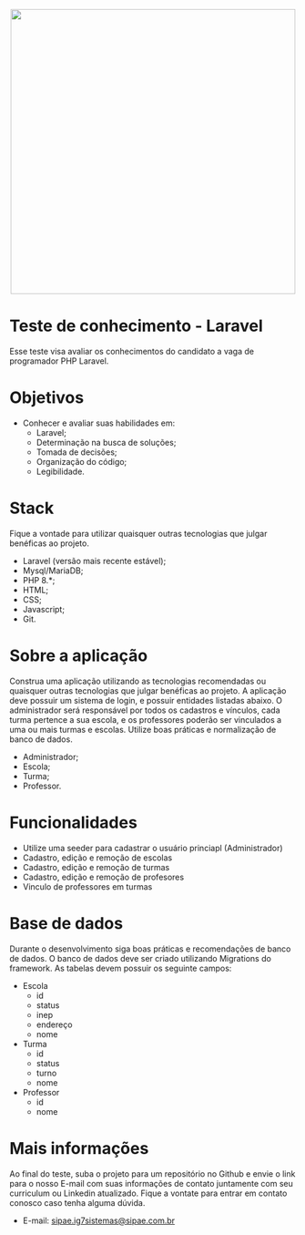 <p align="center"><img style="width: 500px;" src="https://sipae.com.br/logo.png"></p>

# Teste de conhecimento - Laravel

Esse teste visa avaliar os conhecimentos do candidato a vaga de programador PHP Laravel.

# Objetivos
  - Conhecer e avaliar suas habilidades em:
    - Laravel;
    - Determinação na busca de soluções;
    - Tomada de decisões;
    - Organização do código;
    - Legibilidade.

# Stack
Fique a vontade para utilizar quaisquer outras tecnologias que julgar benéficas ao projeto.
  - Laravel (versão mais recente estável);
  - Mysql/MariaDB;
  - PHP 8.*;
  - HTML;
  - CSS;
  - Javascript;
  - Git.

# Sobre a aplicação
Construa uma aplicação utilizando as tecnologias recomendadas ou quaisquer outras tecnologias que julgar benéficas ao projeto. A aplicação deve possuir um sistema de login, e possuir entidades listadas abaixo. O administrador será responsável por todos os cadastros e vínculos, cada turma pertence a sua escola, e os professores poderão ser vinculados a uma ou mais turmas e escolas. Utilize boas práticas e normalização de banco de dados.

 - Administrador;
 - Escola;
 - Turma;
 - Professor.

# Funcionalidades
  - Utilize uma seeder para cadastrar o usuário princiapl (Administrador)
  - Cadastro, edição e remoção de escolas
  - Cadastro, edição e remoção de turmas
  - Cadastro, edição e remoção de profesores
  - Vinculo de professores em turmas

# Base de dados
Durante o desenvolvimento siga boas práticas e recomendações de banco de dados. O banco de dados deve ser criado utilizando Migrations do framework. As tabelas devem possuir os seguinte campos:
  - Escola
    - id
    - status
    - inep
    - endereço
    - nome
  - Turma
    - id
    - status
    - turno
    - nome
  - Professor
    - id
    - nome

# Mais informações 
Ao final do teste, suba o projeto para um repositório no Github e envie o link para o nosso E-mail com suas informações de contato juntamente com seu curriculum ou Linkedin atualizado. Fique a vontate para entrar em contato conosco caso tenha alguma dúvida.

- E-mail: sipae.ig7sistemas@sipae.com.br
